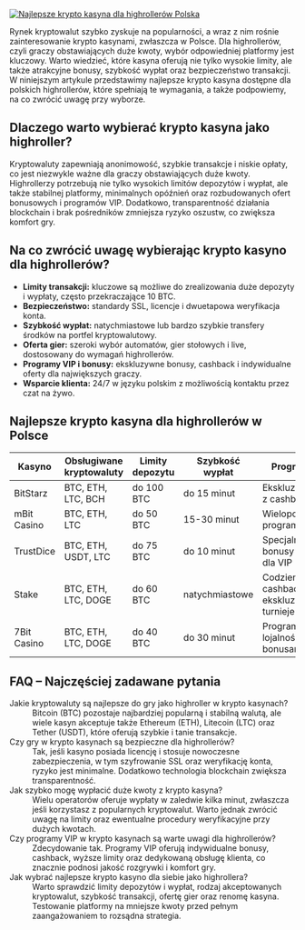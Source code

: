[![Najlepsze krypto kasyna dla highrollerów Polska](https://123-caf.pages.dev/gitsignup.png)](https://vrmoo.ru/Bt82HjjY)

<p>Rynek kryptowalut szybko zyskuje na popularności, a wraz z nim rośnie zainteresowanie krypto kasynami, zwłaszcza w Polsce. Dla highrollerów, czyli graczy obstawiających duże kwoty, wybór odpowiedniej platformy jest kluczowy. Warto wiedzieć, które kasyna oferują nie tylko wysokie limity, ale także atrakcyjne bonusy, szybkość wypłat oraz bezpieczeństwo transakcji. W niniejszym artykule przedstawimy najlepsze krypto kasyna dostępne dla polskich highrollerów, które spełniają te wymagania, a także podpowiemy, na co zwrócić uwagę przy wyborze.</p>  <h2>Dlaczego warto wybierać krypto kasyna jako highroller?</h2> <p>Kryptowaluty zapewniają anonimowość, szybkie transakcje i niskie opłaty, co jest niezwykle ważne dla graczy obstawiających duże kwoty. Highrollerzy potrzebują nie tylko wysokich limitów depozytów i wypłat, ale także stabilnej platformy, minimalnych opóźnień oraz rozbudowanych ofert bonusowych i programów VIP. Dodatkowo, transparentność działania blockchain i brak pośredników zmniejsza ryzyko oszustw, co zwiększa komfort gry.</p>  <h2>Na co zwrócić uwagę wybierając krypto kasyno dla highrollerów?</h2> <ul> <li><strong>Limity transakcji:</strong> kluczowe są możliwe do zrealizowania duże depozyty i wypłaty, często przekraczające 10 BTC.</li> <li><strong>Bezpieczeństwo:</strong> standardy SSL, licencje i dwuetapowa weryfikacja konta.</li> <li><strong>Szybkość wypłat:</strong> natychmiastowe lub bardzo szybkie transfery środków na portfel kryptowalutowy.</li> <li><strong>Oferta gier:</strong> szeroki wybór automatów, gier stołowych i live, dostosowany do wymagań highrollerów.</li> <li><strong>Programy VIP i bonusy:</strong> ekskluzywne bonusy, cashback i indywidualne oferty dla największych graczy.</li> <li><strong>Wsparcie klienta:</strong> 24/7 w języku polskim z możliwością kontaktu przez czat na żywo.</li> </ul>  <h2>Najlepsze krypto kasyna dla highrollerów w Polsce</h2> <table> <thead> <tr> <th>Kasyno</th> <th>Obsługiwane kryptowaluty</th> <th>Limity depozytu</th> <th>Szybkość wypłat</th> <th>Program VIP</th> </tr> </thead> <tbody> <tr> <td>BitStarz</td> <td>BTC, ETH, LTC, BCH</td> <td>do 100 BTC</td> <td>do 15 minut</td> <td>Ekskluzywny VIP z cashback</td> </tr> <tr> <td>mBit Casino</td> <td>BTC, ETH, LTC</td> <td>do 50 BTC</td> <td>15-30 minut</td> <td>Wielopoziomowy program VIP</td> </tr> <tr> <td>TrustDice</td> <td>BTC, ETH, USDT, LTC</td> <td>do 75 BTC</td> <td>do 10 minut</td> <td>Specjalne bonusy i eventy dla VIP</td> </tr> <tr> <td>Stake</td> <td>BTC, ETH, LTC, DOGE</td> <td>do 60 BTC</td> <td>natychmiastowe</td> <td>Codzienny cashback i ekskluzywne turnieje</td> </tr> <tr> <td>7Bit Casino</td> <td>BTC, ETH, LTC, DOGE</td> <td>do 40 BTC</td> <td>do 30 minut</td> <td>Program lojalnościowy z bonusami</td> </tr> </tbody> </table>  <h2>FAQ – Najczęściej zadawane pytania</h2> <dl> <dt>Jakie kryptowaluty są najlepsze do gry jako highroller w krypto kasynach?</dt> <dd>Bitcoin (BTC) pozostaje najbardziej popularną i stabilną walutą, ale wiele kasyn akceptuje także Ethereum (ETH), Litecoin (LTC) oraz Tether (USDT), które oferują szybkie i tanie transakcje.</dd>  <dt>Czy gry w krypto kasynach są bezpieczne dla highrollerów?</dt> <dd>Tak, jeśli kasyno posiada licencję i stosuje nowoczesne zabezpieczenia, w tym szyfrowanie SSL oraz weryfikację konta, ryzyko jest minimalne. Dodatkowo technologia blockchain zwiększa transparentność.</dd>  <dt>Jak szybko mogę wypłacić duże kwoty z krypto kasyna?</dt> <dd>Wielu operatorów oferuje wypłaty w zaledwie kilka minut, zwłaszcza jeśli korzystasz z popularnych kryptowalut. Warto jednak zwrócić uwagę na limity oraz ewentualne procedury weryfikacyjne przy dużych kwotach.</dd>  <dt>Czy programy VIP w krypto kasynach są warte uwagi dla highrollerów?</dt> <dd>Zdecydowanie tak. Programy VIP oferują indywidualne bonusy, cashback, wyższe limity oraz dedykowaną obsługę klienta, co znacznie podnosi jakość rozgrywki i komfort gry.</dd>  <dt>Jak wybrać najlepsze krypto kasyno dla siebie jako highrollera?</dt> <dd>Warto sprawdzić limity depozytów i wypłat, rodzaj akceptowanych kryptowalut, szybkość transakcji, ofertę gier oraz renomę kasyna. Testowanie platformy na mniejsze kwoty przed pełnym zaangażowaniem to rozsądna strategia.</dd> </dl>